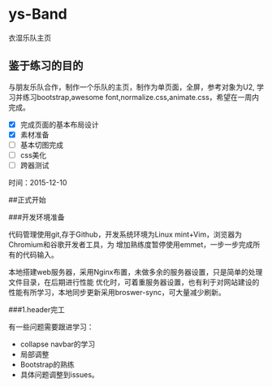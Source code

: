 # ys-Band
衣湿乐队主页

## 鉴于练习的目的

与朋友乐队合作，制作一个乐队的主页，制作为单页面，全屏，参考对象为U2,
学习并练习bootstrap,awesome font,normalize.css,animate.css，希望在一周内完成。

+ [x] 完成页面的基本布局设计
+ [x] 素材准备
+ [ ] 基本切图完成
+ [ ] css美化
+ [ ] 跨器测试

时间：2015-12-10

##正式开始

###开发环境准备

代码管理使用git,存于Github，开发系统环境为Linux mint+Vim，浏览器为Chromium和谷歌开发者工具，为
增加熟练度暂停使用emmet，一步一步完成所有的代码输入。

本地搭建web服务器，采用Nginx布置，未做多余的服务器设置，只是简单的处理文件目录，在后期进行性能
优化时，可着重服务器设置，也有利于对网站建设的性能有所学习，本地同步更新采用broswer-sync，可大量减少刷新。

###1.header完工

有一些问题需要跟进学习：
+ collapse navbar的学习
+ 局部调整
+ Bootstrap的熟练
+ 具体问题调整到issues。
